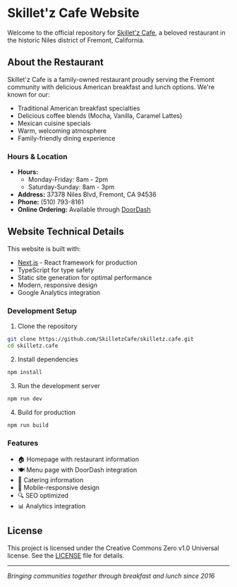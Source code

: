 # Skillet'z Cafe Website

Welcome to the official repository for [Skillet'z Cafe](https://skilletz.cafe), a beloved restaurant in the historic Niles district of Fremont, California.

## About the Restaurant

Skillet'z Cafe is a family-owned restaurant proudly serving the Fremont community with delicious American breakfast and lunch options. We're known for our:

- Traditional American breakfast specialties
- Delicious coffee blends (Mocha, Vanilla, Caramel Lattes)
- Mexican cuisine specials
- Warm, welcoming atmosphere
- Family-friendly dining experience

### Hours & Location

- **Hours:**
  - Monday-Friday: 8am - 2pm
  - Saturday-Sunday: 8am - 3pm
- **Address:** 37378 Niles Blvd, Fremont, CA 94536
- **Phone:** (510) 793-8161
- **Online Ordering:** Available through [DoorDash](https://www.doordash.com/store/skillet'z-cafe-fremont-31854517/)

## Website Technical Details

This website is built with:

- [Next.js](https://nextjs.org/) - React framework for production
- TypeScript for type safety
- Static site generation for optimal performance
- Modern, responsive design
- Google Analytics integration

### Development Setup

1. Clone the repository

```bash
git clone https://github.com/SkilletzCafe/skilletz.cafe.git
cd skilletz.cafe
```

2. Install dependencies

```bash
npm install
```

3. Run the development server

```bash
npm run dev
```

4. Build for production

```bash
npm run build
```

### Features

- 🏠 Homepage with restaurant information
- 🍽️ Menu page with DoorDash integration
- 📅 Catering information
- 📱 Mobile-responsive design
- 🔍 SEO optimized
- 📊 Analytics integration

## License

This project is licensed under the Creative Commons Zero v1.0 Universal license. See the [LICENSE](LICENSE) file for details.

---

_Bringing communities together through breakfast and lunch since 2016_

